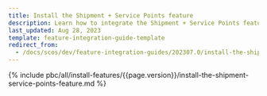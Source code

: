 ```yaml
---
title: Install the Shipment + Service Points feature
description: Learn how to integrate the Shipment + Service Points feature into your project
last_updated: Aug 28, 2023
template: feature-integration-guide-template
redirect_from:
  - /docs/scos/dev/feature-integration-guides/202307.0/install-the-shipment-service-points-feature.html
---
```


{% include pbc/all/install-features/{{page.version}}/install-the-shipment-service-points-feature.md %} <!-- To edit, see /_includes/pbc/all/install-features/202400.0/install-the-shipment-service-points-feature.md -->
